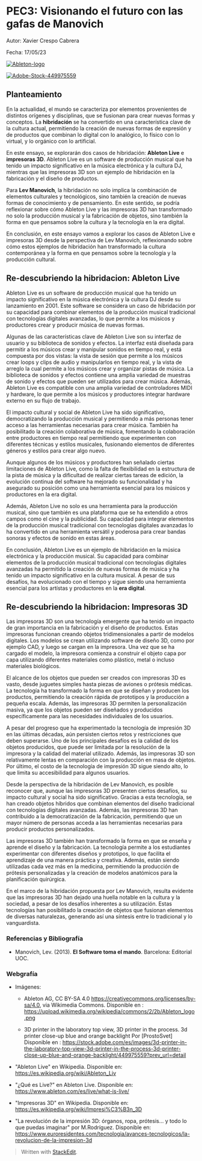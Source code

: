 ﻿
#  PEC3: Visionando el futuro con las gafas de Manovich

Autor: Xavier Crespo Cabrera

Fecha: 17/05/23


<a href="https://imgbb.com/"><img src="https://i.ibb.co/bR6WJjB/Ableton-logo.png" alt="Ableton-logo" border="0"></a>

<a href="https://ibb.co/qNmZ1tK"><img src="https://i.ibb.co/m9hxzLk/Adobe-Stock-449975559.jpg" alt="Adobe-Stock-449975559" border="0"></a>

## Planteamiento

En la actualidad, el mundo se caracteriza por elementos provenientes de distintos orígenes y disciplinas, que se fusionan para crear nuevas formas y conceptos. La **hibridación** se ha convertido en una característica clave de la cultura actual, permitiendo la creación de nuevas formas de expresión y de productos que combinan lo digital con lo analógico, lo físico con lo virtual, y lo orgánico con lo artificial.

En este ensayo, se explorarán dos casos de hibridación: **Ableton Live** e **impresoras 3D**. Ableton Live es un software de producción musical que ha tenido un impacto significativo en la música electrónica y la cultura DJ, mientras que las impresoras 3D son un ejemplo de hibridación en la fabricación y el diseño de productos.

Para **Lev Manovich**, la hibridación no solo implica la combinación de elementos culturales y tecnológicos, sino también la creación de nuevas formas de conocimiento y de pensamiento. En este sentido, se podría reflexionar sobre cómo Ableton Live y las impresoras 3D han transformado no solo la producción musical y la fabricación de objetos, sino también la forma en que pensamos sobre la cultura y la tecnología en la era digital.

En conclusión, en este ensayo vamos a explorar los casos de Ableton Live e impresoras 3D desde la perspectiva de Lev Manovich, reflexionando sobre cómo estos ejemplos de hibridación han transformado la cultura contemporánea y la forma en que pensamos sobre la tecnología y la producción cultural.

##  Re-descubriendo la hibridacion:  Ableton Live

Ableton Live es un software de producción musical que ha tenido un impacto significativo en la música electrónica y la cultura DJ desde su lanzamiento en 2001. Este software se considera un caso de hibridación por su capacidad para combinar elementos de la producción musical tradicional con tecnologías digitales avanzadas, lo que permite a los músicos y productores crear y producir música de nuevas formas.

Algunas de las características clave de Ableton Live son su interfaz de usuario y su biblioteca de sonidos y efectos. La interfaz está diseñada para permitir a los músicos crear y manipular sonidos en tiempo real, y está compuesta por dos vistas: la vista de sesión que permite a los músicos crear loops y clips de audio y manipularlos en tiempo real, y la vista de arreglo la cual permite a los músicos crear y organizar pistas de música.
La biblioteca de sonidos y efectos contiene una amplia variedad de muestras de sonido y efectos que pueden ser utilizados para crear música. Además, Ableton Live es compatible con una amplia variedad de controladores MIDI y hardware, lo que permite a los músicos y productores integrar hardware externo en su flujo de trabajo.

El impacto cultural y social de Ableton Live ha sido significativo, democratizando la producción musical y permitiendo a más personas tener acceso a las herramientas necesarias para crear música. También ha posibilitado la creación colaborativa de música, fomentando la colaboración entre productores en tiempo real permitiendo que experimenten con diferentes técnicas y estilos musicales, fusionando elementos de diferentes géneros y estilos para crear algo nuevo.  

Aunque algunos de los músicos y productores han señalado ciertas limitaciones de Ableton Live, como la falta de flexibilidad en la estructura de la pista de música y la dificultad de realizar ciertas tareas de edición, la evolución continua del software ha mejorado su funcionalidad y ha asegurado su posición como una herramienta esencial para los músicos y productores en la era digital.

Además, Ableton Live no solo es una herramienta para la producción musical, sino que también es una plataforma que se ha extendido a otros campos como el cine y la publicidad. Su capacidad para integrar elementos de la producción musical tradicional con tecnologías digitales avanzadas lo ha convertido en una herramienta versátil y poderosa para crear bandas sonoras y efectos de sonido en estas áreas. 

En conclusión, Ableton Live es un ejemplo de hibridación en la música electrónica y la producción musical. Su capacidad para combinar elementos de la producción musical tradicional con tecnologías digitales avanzadas ha permitido la creación de nuevas formas de música y ha tenido un impacto significativo en la cultura musical. A pesar de sus desafíos, ha evolucionado con el tiempo y sigue siendo una herramienta esencial para los artístas y productores en la **era digital**.

## Re-descubriendo la hibridacion:  Impresoras 3D

Las impresoras 3D son una tecnología emergente que ha tenido un impacto de gran importancia en la fabricación y el diseño de productos. Estas impresoras funcionan creando objetos tridimensionales a partir de modelos digitales. Los modelos se crean utilizando software de diseño 3D, como por ejemplo CAD, y luego se cargan en la impresora. Una vez que se ha cargado el modelo, la impresora comienza a construir el objeto capa por capa utilizando diferentes materiales como plástico, metal o incluso materiales biológicos.

El alcance de los objetos que pueden ser creados con impresoras 3D es vasto, desde juguetes simples hasta piezas de aviones o prótesis médicas. La tecnología ha transformado la forma en que se diseñan y producen los productos, permitiendo la creación rápida de prototipos y la producción a pequeña escala. Además, las impresoras 3D permiten la personalización masiva, ya que los objetos pueden ser diseñados y producidos específicamente para las necesidades individuales de los usuarios.

A pesar del progreso que ha experimentado la tecnología de impresión 3D en las últimas décadas, aún persisten ciertos retos y restricciones que deben superarse. Uno de los principales desafíos es la calidad de los objetos producidos, que puede ser limitada por la resolución de la impresora y la calidad del material utilizado. Además, las impresoras 3D son relativamente lentas en comparación con la producción en masa de objetos. Por último, el costo de la tecnología de impresión 3D sigue siendo alto, lo que limita su accesibilidad para algunos usuarios.

Desde la perspectiva de la hibridación de Lev Manovich, es posible reconocer que, aunque las impresoras 3D presenten ciertos desafíos, su impacto cultural y social ha sido significativo. Gracias a esta tecnología, se han creado objetos híbridos que combinan elementos del diseño tradicional con tecnologías digitales avanzadas. Además, las impresoras 3D han contribuido a la democratización de la fabricación, permitiendo que un mayor número de personas acceda a las herramientas necesarias para producir productos personalizados.

Las impresoras 3D también han transformado la forma en que se enseña y aprende el diseño y la fabricación. La tecnología permite a los estudiantes experimentar con diferentes diseños y prototipos, lo que facilita el aprendizaje de una manera práctica y creativa. Además, están siendo utilizadas cada vez más en la medicina, permitiendo la producción de prótesis personalizadas y la creación de modelos anatómicos para la planificación quirúrgica.

En el marco de la hibridación propuesta por Lev Manovich, resulta evidente que las impresoras 3D han dejado una huella notable en la cultura y la sociedad, a pesar de los desafíos inherentes a su utilización. Estas tecnologías han posibilitado la creación de objetos que fusionan elementos de diversas naturalezas, generando así una síntesis entre lo tradicional y lo vanguardista.






### Referencias y Bibliografía
-   Manovich, Lev. (2013).  **El Software toma el mando**. Barcelona: Editorial UOC.



### Webgrafía
- Imágenes:
  - Ableton AG, CC BY-SA 4.0 <https://creativecommons.org/licenses/by-sa/4.0>, via Wikimedia Commons. Disponible en : https://upload.wikimedia.org/wikipedia/commons/2/2b/Ableton_logo.png

  - 3D printer in the laboratory top view, 3D printer in the process. 3d printer close-up blue and orange backlight Por [ProstoSvet] Disponible en : https://stock.adobe.com/es/images/3d-printer-in-the-laboratory-top-view-3d-printer-in-the-process-3d-printer-close-up-blue-and-orange-backlight/449975559?prev_url=detail

-  "Ableton Live" en Wikipedia. Disponible en: https://es.wikipedia.org/wiki/Ableton_Liv
- "¿Qué es Live?" en Ableton Live. Disponible en: https://www.ableton.com/es/live/what-is-live/
-  "Impresoras 3D" en Wikipedia. Disponible en: https://es.wikipedia.org/wiki/Impresi%C3%B3n_3D
- "La revolución de la impresión 3D: órganos, ropa, prótesis… y todo lo que puedas imaginar" por M.Rodríguez. Disponible en: https://www.euroresidentes.com/tecnologia/avances-tecnologicos/la-revolucion-de-la-impresion-3d

> Written with [StackEdit](https://stackedit.io/).



